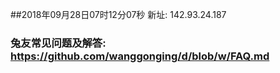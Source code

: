 ##2018年09月28日07时12分07秒 新址: 142.93.24.187
### 兔友常见问题及解答: https://github.com/wanggonging/d/blob/w/FAQ.md
